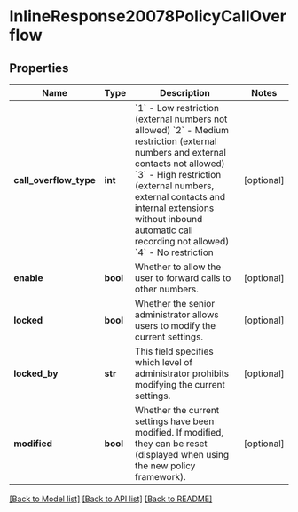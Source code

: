 # InlineResponse20078PolicyCallOverflow

## Properties
Name | Type | Description | Notes
------------ | ------------- | ------------- | -------------
**call_overflow_type** | **int** | &#x60;1&#x60; - Low restriction (external numbers not allowed) &#x60;2&#x60; - Medium restriction (external numbers and external contacts not allowed)  &#x60;3&#x60; - High restriction (external numbers, external contacts and internal extensions without inbound automatic call recording not allowed) &#x60;4&#x60; - No restriction | [optional] 
**enable** | **bool** | Whether to allow the user to forward calls to other numbers. | [optional] 
**locked** | **bool** | Whether the senior administrator allows users to modify the current settings. | [optional] 
**locked_by** | **str** | This field specifies which level of administrator prohibits modifying the current settings. | [optional] 
**modified** | **bool** | Whether the current settings have been modified. If modified, they can be reset (displayed when using the new policy framework). | [optional] 

[[Back to Model list]](../README.md#documentation-for-models) [[Back to API list]](../README.md#documentation-for-api-endpoints) [[Back to README]](../README.md)

